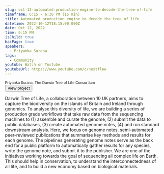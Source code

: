 ```yaml
---
slug: oct-12-automated-production-engine-to-decode-the-tree-of-life
timeframe: 6:15 - 6:30 PM (15 min)
title: Automated production engine to decode the tree of life
datetime: 2022-10-12T18:15:00.000Z
date: Oct 12, 2022
time: 6:15 PM
isChild: true
hasPage: true
speakers:
  - Priyanka Surana
tags:
  - Community
youtube: Watch on Youtube
youtubeUrl: https://www.youtube.com/c/nextflow
---
```

<small className="typo-small mb-4">
  Priyanka Surana, The Darwin Tree of Life Consortium
</small>

<div>
  <Button to="https://github.com/sanger-tol/genomenote" variant="accent" size="md" arrow>
    View project
  </Button>
</div>

Darwin Tree of Life, a collaboration between 10 UK partners, aims to capture the biodiversity on the islands of Britain and Ireland through genomics. To analyse this diversity of life, we are building a series of production grade workflows that take raw data from the sequencing machines to (1) assemble and curate the genome, (2) submit the data to public databases, (3) create automated genome notes, (4) and run standard downstream analysis. Here, we focus on genome notes, semi-automated peer-reviewed publications that summarise key methods and results for each genome. The pipelines generating genome notes serve as the back end for a public platform to automatically gather results for any species, write the genome note, and submit it to the publisher. We are one of the initiatives working towards the goal of sequencing all complex life on Earth. This should help in conservation, to understand the interconnectedness of all life, and to build a new economy based on biological materials.

